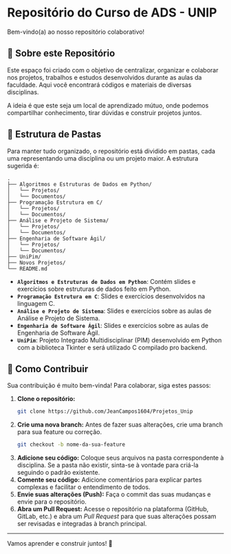 # Repositório do Curso de ADS - UNIP

Bem-vindo(a) ao nosso repositório colaborativo!

## 🎯 Sobre este Repositório

Este espaço foi criado com o objetivo de centralizar, organizar e colaborar nos projetos, trabalhos e estudos desenvolvidos durante as aulas da faculdade. Aqui você encontrará códigos e materiais de diversas disciplinas.

A ideia é que este seja um local de aprendizado mútuo, onde podemos compartilhar conhecimento, tirar dúvidas e construir projetos juntos.

## 📂 Estrutura de Pastas

Para manter tudo organizado, o repositório está dividido em pastas, cada uma representando uma disciplina ou um projeto maior. A estrutura sugerida é:

```
.
├── Algoritmos e Estruturas de Dados em Python/
│   └── Projetos/
│   └── Documentos/
├── Programação Estrutura em C/
│   └── Projetos/
│   └── Documentos/
├── Análise e Projeto de Sistema/
│   └── Projetos/
│   └── Documentos/
├── Engenharia de Software Ágil/ 
│   └── Projetos/
│   └── Documentos/
├── UniPim/
├── Novos Projetos/
└── README.md
```

- **`Algoritmos e Estruturas de Dados em Python`**: Contém slides e exercícios sobre estruturas de dados feito em Python.
- **`Programação Estrutura em C`**: Slides e exercícios desenvolvidos na linguagem C.
- **`Análise e Projeto de Sistema`**: Slides e exercícios sobre as aulas de Análise e Projeto de Sistema.
- **`Engenharia de Software Ágil`**: Slides e exercícios sobre as aulas de Engenharia de Software Ágil.
- **`UniPim`**: Projeto Integrado Multidisciplinar (PIM) desenvolvido em Python com a biblioteca Tkinter e será utilizado C compilado pro backend.

## 🤝 Como Contribuir

Sua contribuição é muito bem-vinda! Para colaborar, siga estes passos:

1.  **Clone o repositório:**
    ```bash
    git clone https://github.com/JeanCampos1604/Projetos_Unip
    ```
2.  **Crie uma nova branch:** Antes de fazer suas alterações, crie uma branch para sua feature ou correção.
    ```bash
    git checkout -b nome-da-sua-feature
    ```
3.  **Adicione seu código:** Coloque seus arquivos na pasta correspondente à disciplina. Se a pasta não existir, sinta-se à vontade para criá-la seguindo o padrão existente.
4.  **Comente seu código:** Adicione comentários para explicar partes complexas e facilitar o entendimento de todos.
5.  **Envie suas alterações (Push):** Faça o commit das suas mudanças e envie para o repositório.
6.  **Abra um Pull Request:** Acesse o repositório na plataforma (GitHub, GitLab, etc.) e abra um *Pull Request* para que suas alterações possam ser revisadas e integradas à branch principal.

---

Vamos aprender e construir juntos! 🚀
